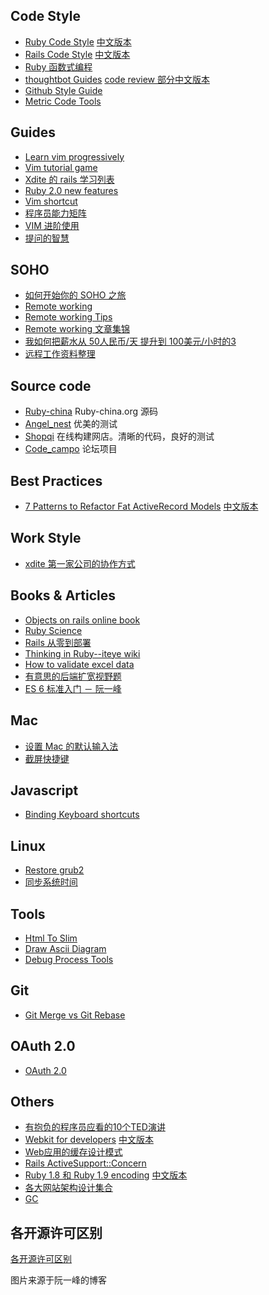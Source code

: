 ## Code Style

* [Ruby Code Style](https://github.com/bbatsov/ruby-style-guide)  [中文版本](http://ruby-china.org/wiki/coding-style)
* [Rails Code Style](https://github.com/JuanitoFatas/rails-style-guide) [中文版本](https://github.com/JuanitoFatas/rails-style-guide/blob/master/README-zhCN.md)
* [Ruby 函数式编程](https://github.com/JuanitoFatas/Ruby-Functional-Programming/blob/master/RADME-zhCN.md)
* [thoughtbot Guides](https://github.com/thoughtbot/guides) [code review 部分中文版本](http://www.oschina.net/news/38067/github-code-review)
* [Github Style Guide](https://github.com/styleguide)
* [Metric Code Tools](http://blog.codeclimate.com/blog/2013/08/07/deciphering-ruby-code-metrics/)

## Guides

* [Learn vim progressively](http://yannesposito.com/Scratch/en/blog/Learn-Vim-Progressively/)
* [Vim tutorial game](http://www.openvim.com/tutorial.html)
* [Xdite 的 rails 学习列表](http://blog.xdite.net/posts/2013/01/30/2013-reading-list/)
* [Ruby 2.0 new features](https://github.com/marcandre/ruby/blob/news/NEWS.rdoc)
* [Vim shortcut](http://walking-without-crutches.heroku.com/image/images/vi-vim-cheat-sheet.png)
* [程序员能力矩阵](http://static.icybear.net/%5BCN%5DProgrammer%20competency%20matrix.htm)
* [VIM 进阶使用](http://ruby-china.org/topics/4478)
* [提问的智慧](https://github.com/ruby-china/How-To-Ask-Questions-The-Smart-Way/blob/master/README-zh_CN.md)

## SOHO
* [如何开始你的 SOHO 之旅](http://terrytai.com/articles/2)
* [Remote working](https://github.com/greatghoul/remote-working)
* [Remote working Tips](http://suchov.github.io/blog/2013/11/07/work-from-home)
* [Remote working 文章集锦](https://github.com/greatghoul/remote-working)
* [我如何把薪水从 50人民币/天 提升到 100美元/小时的3](http://terrytai.com/salary-from-50rmb-to100usd-3/)
* [远程工作资料整理](https://github.com/greatghoul/remote-working/)

## Source code

* [Ruby-china](https://github.com/ruby-china/ruby-china) Ruby-china.org 源码
* [Angel_nest](https://github.com/fredwu/angel_nest) 优美的测试
* [Shopqi](https://github.com/saberma/shopqi) 在线构建网店。清晰的代码，良好的测试
* [Code_campo](https://github.com/chloerei/code_campo) 论坛项目

## Best Practices

* [7 Patterns to Refactor Fat ActiveRecord Models](http://blog.codeclimate.com/blog/2012/10/17/7-ways-to-decompose-fat-activerecord-models/)  [中文版本](https://github.com/zlx/userful_article/blob/master/best_practices/7_patterns_to_refactor_fat_ActiveRecord_Models.md)


## Work Style

* [xdite 第一家公司的协作方式](http://ihower.tw/blog/archives/2369/)


## Books & Articles

* [Objects on rails online book](http://objectsonrails.com/)
* [Ruby Science](https://learn.thoughtbot.com/products/13)
* [Rails 从零到部署](http://about.ac/rails-tutorial-2nd-cn/chapter1.html)
* [Thinking in Ruby--iteye wiki](http://thinkinginruby.group.iteye.com/group/wiki)
* [How to validate excel data](http://www.codeproject.com/Articles/442357/Excel-Add-in-Framework-for-Validating-and-Exportin)
* [有意思的后端扩宽视野题](https://github.com/monklof/Back-End-Developer-Interview-Questions)
* [ES 6 标准入门 － 阮一峰](http://es6.ruanyifeng.com/)

## Mac
* [设置 Mac 的默认输入法](http://reviews.cnet.com/8301-13727_7-57453176-263/managing-input-methods-in-os-x/)
* [截屏快捷键](http://www.take-a-screenshot.org/)


## Javascript
* [Binding Keyboard shortcuts](http://www.openjs.com/scripts/events/keyboard_shortcuts/)

## Linux
* [Restore grub2](http://wiki.sabayonlinux.org/index.php?title=HOWTO:_Restore_Grub2) 
* [同步系统时间](https://wiki.archlinux.org/index.php/Network_Time_Protocol_daemon)

## Tools
* [Html To Slim](http://html2slim.herokuapp.com/)
* [Draw Ascii Diagram](http://www.asciiflow.com/) 
* [Debug Process Tools](http://dalibornasevic.com/posts/54-how-to-debug-stuck-ruby-processes)

## Git
* [Git Merge vs Git Rebase](http://blog.experimentalworks.net/2009/03/merge-vs-rebase-a-deep-dive-into-the-mysteries-of-revision-control/)

## OAuth 2.0

* [OAuth 2.0](http://blog.yorkxin.org/posts/2013/09/30/oauth2-1-introduction)

## Others

* [有抱负的程序员应看的10个TED演讲](http://blog.jobbole.com/33797/)
* [Webkit for developers](http://paulirish.com/2013/webkit-for-developers/) [中文版本](http://ued.taobao.com/blog/2013/03/webkit-for-developers/)
* [Web应用的缓存设计模式](http://robbinfan.com/blog/38/orm-cache-sumup)
* [Rails ActiveSupport::Concern](http://www.zhlwish.com/2012/07/23/rails-activesupport-concern/)
* [Ruby 1.8 和 Ruby 1.9 encoding](http://blog.grayproductions.net/articles/understanding_m17n) [中文版本](http://about.ac/2012/06/understanding-m17n.html)
* [各大网站架构设计集合](http://www.diguage.com/archives/41.html)
* [GC](http://spin.atomicobject.com/2014/09/03/visualizing-garbage-collection-algorithms/)

## 各开源许可区别

[各开源许可区别](http://www.ruanyifeng.com/blog/2011/05/how_to_choose_free_software_licenses.html)

图片来源于阮一峰的博客
